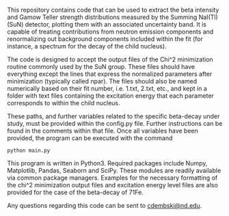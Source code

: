 This repository contains code that can be used to extract the beta intensity and Gamow Teller strength distributions measured by the Summing NaI(Tl) (SuN) detector, plotting them with an 
associated uncertainty band. It is capable of treating contributions from neutron emission components and renormalizing out background components included within the fit (for instance, 
a spectrum for the decay of the child nucleus).

The code is designed to accept the output files of the Chi^2 minimization routine commonly used by the SuN group. These files should have everything except the lines that express the normalized
parameters after minimization (typically called npar). The files should also be named numerically based on their fit number, i.e. 1.txt, 2.txt, etc., and kept in a folder with text files 
containing the excitation energy that each parameter corresponds to within the child nucleus. 

These paths, and further variables related to the specific beta-decay under study, must be provided within the config.py file. Further instructions can be found in the comments within that file. 
Once all variables have been provided, the program can be executed with the command

```
python main.py

```

This program is written in Python3. Required packages include Numpy, Matplotlib, Pandas, Seaborn and SciPy. These modules are readily available via common package managers. Examples for the necessary formatting of the chi^2 minimization output files and excitation energy level files are also provided for the case of the beta-decay of 71Fe. 

Any questions regarding this code can be sent to cdembski@nd.edu.
